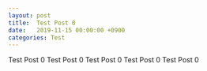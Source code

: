 ```yaml
---
layout: post
title:  Test Post 0
date:   2019-11-15 00:00:00 +0900
categories: Test
---
```



Test Post 0
Test Post 0
Test Post 0
Test Post 0
Test Post 0